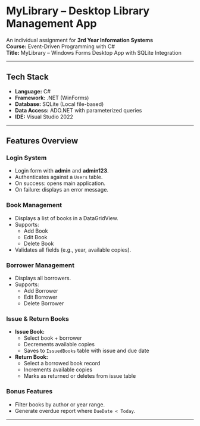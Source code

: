 #  MyLibrary – Desktop Library Management App

An individual assignment for **3rd Year Information Systems**  
**Course:** Event-Driven Programming with C#  
**Title:** MyLibrary – Windows Forms Desktop App with SQLite Integration

---

##  Tech Stack

- **Language:** C#  
- **Framework:** .NET (WinForms)  
- **Database:** SQLite (Local file-based)  
- **Data Access:** ADO.NET with parameterized queries  
- **IDE:** Visual Studio 2022

---

## Features Overview

###  Login System
- Login form with **admin** and **admin123**.
- Authenticates against a `Users` table.
- On success: opens main application.
- On failure: displays an error message.

###  Book Management
- Displays a list of books in a DataGridView.
- Supports:
  - Add Book
  - Edit Book
  - Delete Book
- Validates all fields (e.g., year, available copies).

###  Borrower Management
- Displays all borrowers.
- Supports:
  - Add Borrower
  - Edit Borrower
  - Delete Borrower

### Issue & Return Books
- **Issue Book:**
  - Select book + borrower
  - Decrements available copies
  - Saves to `IssuedBooks` table with issue and due date
- **Return Book:**
  - Select a borrowed book record
  - Increments available copies
  - Marks as returned or deletes from issue table

###  Bonus Features
- Filter books by author or year range.
- Generate overdue report where `DueDate < Today`.

---



